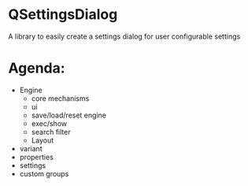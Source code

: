 # QSettingsDialog
A library to easily create a settings dialog for user configurable settings

# Agenda:
- Engine
  + core mechanisms
  + ui
  + save/load/reset engine
  + exec/show
  - search filter
  - Layout
- variant
- properties
- settings
- custom groups
